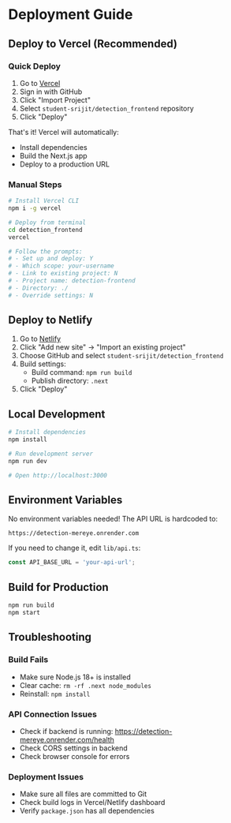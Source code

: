 # Deployment Guide

## Deploy to Vercel (Recommended)

### Quick Deploy

1. Go to [Vercel](https://vercel.com)
2. Sign in with GitHub
3. Click "Import Project"
4. Select `student-srijit/detection_frontend` repository
5. Click "Deploy"

That's it! Vercel will automatically:
- Install dependencies
- Build the Next.js app
- Deploy to a production URL

### Manual Steps

```bash
# Install Vercel CLI
npm i -g vercel

# Deploy from terminal
cd detection_frontend
vercel

# Follow the prompts:
# - Set up and deploy: Y
# - Which scope: your-username
# - Link to existing project: N
# - Project name: detection-frontend
# - Directory: ./
# - Override settings: N
```

## Deploy to Netlify

1. Go to [Netlify](https://netlify.com)
2. Click "Add new site" → "Import an existing project"
3. Choose GitHub and select `student-srijit/detection_frontend`
4. Build settings:
   - Build command: `npm run build`
   - Publish directory: `.next`
5. Click "Deploy"

## Local Development

```bash
# Install dependencies
npm install

# Run development server
npm run dev

# Open http://localhost:3000
```

## Environment Variables

No environment variables needed! The API URL is hardcoded to:
```
https://detection-mereye.onrender.com
```

If you need to change it, edit `lib/api.ts`:
```typescript
const API_BASE_URL = 'your-api-url';
```

## Build for Production

```bash
npm run build
npm start
```

## Troubleshooting

### Build Fails
- Make sure Node.js 18+ is installed
- Clear cache: `rm -rf .next node_modules`
- Reinstall: `npm install`

### API Connection Issues
- Check if backend is running: https://detection-mereye.onrender.com/health
- Check CORS settings in backend
- Check browser console for errors

### Deployment Issues
- Make sure all files are committed to Git
- Check build logs in Vercel/Netlify dashboard
- Verify `package.json` has all dependencies

